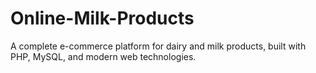 # Online-Milk-Products
A complete e-commerce platform for dairy and milk products, built with PHP, MySQL, and modern web technologies.
